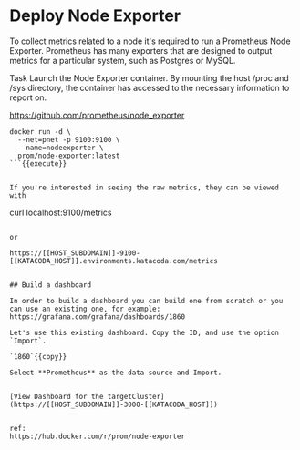 # Deploy Node Exporter

To collect metrics related to a node it's required to run a Prometheus Node Exporter. Prometheus has many exporters that are designed to output metrics for a particular system, such as Postgres or MySQL.

Task
Launch the Node Exporter container. By mounting the host /proc and /sys directory, the container has accessed to the necessary information to report on.

https://github.com/prometheus/node_exporter 

```
docker run -d \
  --net=pnet -p 9100:9100 \
  --name=nodeexporter \
  prom/node-exporter:latest
```{{execute}}


If you're interested in seeing the raw metrics, they can be viewed with 

```
curl localhost:9100/metrics
```{{execute}}

or

https://[[HOST_SUBDOMAIN]]-9100-[[KATACODA_HOST]].environments.katacoda.com/metrics


## Build a dashboard

In order to build a dashboard you can build one from scratch or you can use an existing one, for example:
https://grafana.com/grafana/dashboards/1860

Let's use this existing dashboard. Copy the ID, and use the option `Import`.

`1860`{{copy}}

Select **Prometheus** as the data source and Import.


[View Dashboard for the targetCluster](https://[[HOST_SUBDOMAIN]]-3000-[[KATACODA_HOST]])


ref:
https://hub.docker.com/r/prom/node-exporter
